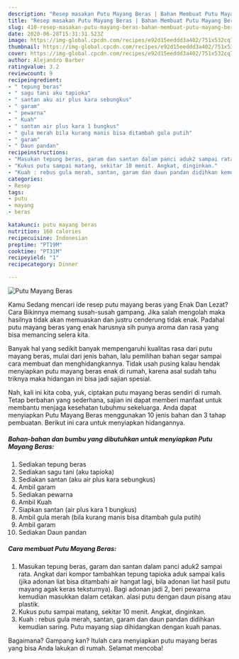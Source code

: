 ```yaml
---
description: "Resep masakan Putu Mayang Beras | Bahan Membuat Putu Mayang Beras Yang Enak Dan Lezat"
title: "Resep masakan Putu Mayang Beras | Bahan Membuat Putu Mayang Beras Yang Enak Dan Lezat"
slug: 410-resep-masakan-putu-mayang-beras-bahan-membuat-putu-mayang-beras-yang-enak-dan-lezat
date: 2020-06-28T15:31:31.523Z
image: https://img-global.cpcdn.com/recipes/e92d15eeddd3a402/751x532cq70/putu-mayang-beras-foto-resep-utama.jpg
thumbnail: https://img-global.cpcdn.com/recipes/e92d15eeddd3a402/751x532cq70/putu-mayang-beras-foto-resep-utama.jpg
cover: https://img-global.cpcdn.com/recipes/e92d15eeddd3a402/751x532cq70/putu-mayang-beras-foto-resep-utama.jpg
author: Alejandro Barber
ratingvalue: 3.2
reviewcount: 9
recipeingredient:
- " tepung beras"
- " sagu tani aku tapioka"
- " santan aku air plus kara sebungkus"
- " garam"
- " pewarna"
- " Kuah"
- " santan air plus kara 1 bungkus"
- " gula merah bila kurang manis bisa ditambah gula putih"
- " garam"
- " Daun pandan"
recipeinstructions:
- "Masukan tepung beras, garam dan santan dalam panci aduk2 sampai rata. Angkat dari kompor tambahkan tepung tapioka aduk sampai kalis (jika adonan liat bisa ditambahi air hangat lagi, bila adonan liat hasil putu mayang agak keras teksturnya). Bagi adonan jadi 2, beri pewarna kemudian masukkan dalam cetakan. alasi putu dengan daun pisang atau plastik."
- "Kukus putu sampai matang, sekitar 10 menit. Angkat, dinginkan."
- "Kuah : rebus gula merah, santan, garam dan daun pandan didihkan kemudian saring. Putu mayang siap dihidangkan dengan kuah panas."
categories:
- Resep
tags:
- putu
- mayang
- beras

katakunci: putu mayang beras 
nutrition: 160 calories
recipecuisine: Indonesian
preptime: "PT19M"
cooktime: "PT31M"
recipeyield: "1"
recipecategory: Dinner

---
```



![Putu Mayang Beras](https://img-global.cpcdn.com/recipes/e92d15eeddd3a402/751x532cq70/putu-mayang-beras-foto-resep-utama.jpg)

Kamu Sedang mencari ide resep putu mayang beras yang Enak Dan Lezat? Cara Bikinnya memang susah-susah gampang. Jika salah mengolah maka hasilnya tidak akan memuaskan dan justru cenderung tidak enak. Padahal putu mayang beras yang enak harusnya sih punya aroma dan rasa yang bisa memancing selera kita.



Banyak hal yang sedikit banyak mempengaruhi kualitas rasa dari putu mayang beras, mulai dari jenis bahan, lalu pemilihan bahan segar sampai cara membuat dan menghidangkannya. Tidak usah pusing kalau hendak menyiapkan putu mayang beras enak di rumah, karena asal sudah tahu triknya maka hidangan ini bisa jadi sajian spesial.


Nah, kali ini kita coba, yuk, ciptakan putu mayang beras sendiri di rumah. Tetap berbahan yang sederhana, sajian ini dapat memberi manfaat untuk membantu menjaga kesehatan tubuhmu sekeluarga. Anda dapat menyiapkan Putu Mayang Beras menggunakan 10 jenis bahan dan 3 tahap pembuatan. Berikut ini cara untuk menyiapkan hidangannya.

<!--inarticleads1-->

##### Bahan-bahan dan bumbu yang dibutuhkan untuk menyiapkan Putu Mayang Beras:

1. Sediakan  tepung beras
1. Sediakan  sagu tani (aku tapioka)
1. Sediakan  santan (aku air plus kara sebungkus)
1. Ambil  garam
1. Sediakan  pewarna
1. Ambil  Kuah
1. Siapkan  santan (air plus kara 1 bungkus)
1. Ambil  gula merah (bila kurang manis bisa ditambah gula putih)
1. Ambil  garam
1. Sediakan  Daun pandan




<!--inarticleads2-->

##### Cara membuat Putu Mayang Beras:

1. Masukan tepung beras, garam dan santan dalam panci aduk2 sampai rata. Angkat dari kompor tambahkan tepung tapioka aduk sampai kalis (jika adonan liat bisa ditambahi air hangat lagi, bila adonan liat hasil putu mayang agak keras teksturnya). Bagi adonan jadi 2, beri pewarna kemudian masukkan dalam cetakan. alasi putu dengan daun pisang atau plastik.
1. Kukus putu sampai matang, sekitar 10 menit. Angkat, dinginkan.
1. Kuah : rebus gula merah, santan, garam dan daun pandan didihkan kemudian saring. Putu mayang siap dihidangkan dengan kuah panas.




Bagaimana? Gampang kan? Itulah cara menyiapkan putu mayang beras yang bisa Anda lakukan di rumah. Selamat mencoba!
